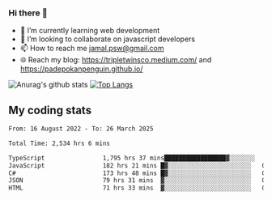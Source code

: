 ### Hi there 👋

<!--
**padepokanpenguin/padepokanpenguin** is a ✨ _special_ ✨ repository because its `README.md` (this file) appears on your GitHub profile.
-->

- 🌱 I’m currently learning  web development
- 👯 I’m looking to collaborate on javascript developers
- 📫 How to reach me jamal.psw@gmail.com
- 🌐 Reach my blog:
   https://tripletwinsco.medium.com/ and
   https://padepokanpenguin.github.io/

![Anurag's github stats](https://github-readme-stats.vercel.app/api?username=padepokanpenguin&count_private=true&disable_animations=false&show_icons=true&theme=default)
[![Top Langs](https://github-readme-stats.vercel.app/api/top-langs/?username=padepokanpenguin&theme=default&layout=compact)](https://github.com/padepokanpenguin)

## My coding stats

<!--START_SECTION:waka-->

```txt
From: 16 August 2022 - To: 26 March 2025

Total Time: 2,534 hrs 6 mins

TypeScript                1,795 hrs 37 mins█████████████████▓░░░░░░░   70.86 %
JavaScript                182 hrs 21 mins █▓░░░░░░░░░░░░░░░░░░░░░░░   07.20 %
C#                        173 hrs 48 mins █▓░░░░░░░░░░░░░░░░░░░░░░░   06.86 %
JSON                      79 hrs 31 mins  ▓░░░░░░░░░░░░░░░░░░░░░░░░   03.14 %
HTML                      71 hrs 33 mins  ▓░░░░░░░░░░░░░░░░░░░░░░░░   02.82 %
```

<!--END_SECTION:waka-->


